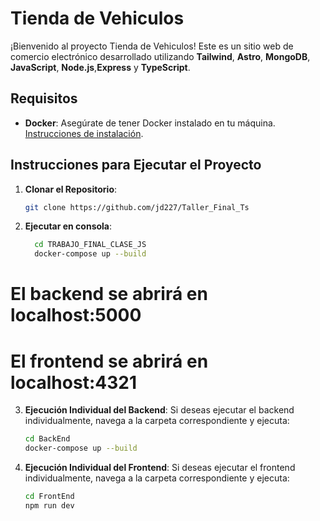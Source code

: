 # Tienda de Vehiculos

¡Bienvenido al proyecto Tienda de Vehiculos! Este es un sitio web de comercio electrónico desarrollado utilizando **Tailwind**, **Astro**, **MongoDB**, **JavaScript**, **Node.js**,**Express** y **TypeScript**.

## Requisitos

- **Docker**: Asegúrate de tener Docker instalado en tu máquina. [Instrucciones de instalación](https://docs.docker.com/get-docker/).

## Instrucciones para Ejecutar el Proyecto

1. **Clonar el Repositorio**:

   ```bash
   git clone https://github.com/jd227/Taller_Final_Ts

2.  **Ejecutar en consola**:
    ```bash
      cd TRABAJO_FINAL_CLASE_JS
      docker-compose up --build
# El backend se abrirá en localhost:5000
# El frontend se abrirá en localhost:4321
        
3. **Ejecución Individual del Backend**:
   Si deseas ejecutar el backend individualmente, navega a la carpeta correspondiente y ejecuta:

    ```bash
    cd BackEnd
    docker-compose up --build

4. **Ejecución Individual del Frontend**:
Si deseas ejecutar el frontend individualmente, navega a la carpeta correspondiente y ejecuta:

    ```bash
    cd FrontEnd
    npm run dev